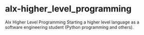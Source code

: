 # alx-higher_level_programming
Alx Higher Level Programming 
Starting a higher level language as a software engineering student (Python programming and others).
